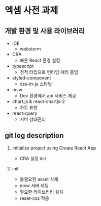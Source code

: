 # 엑셈 사전 과제

## 개발 환경 및 사용 라이브러리

- IDE
   - webstorm
- CRA
   - 빠른 React 환경 설정
- typescript
  - 정적 타입으로 런타임 에러 줄임
- styled-component
  - css-in-js 스타일
- msw
   - Dev 환경에서 api 서비스 제공
- chart.js & react-chartjs-2
  - 차트 표현
- react-query
  - 서버 상태관리


## git log description

1. Initialize project using Create React App
    - CRA 설정 init

2. init
    - 불필요한 asset 삭제
    - msw 서버 세팅
    - 필요한 라이브러리 설치
    - reset-css 적용
   

